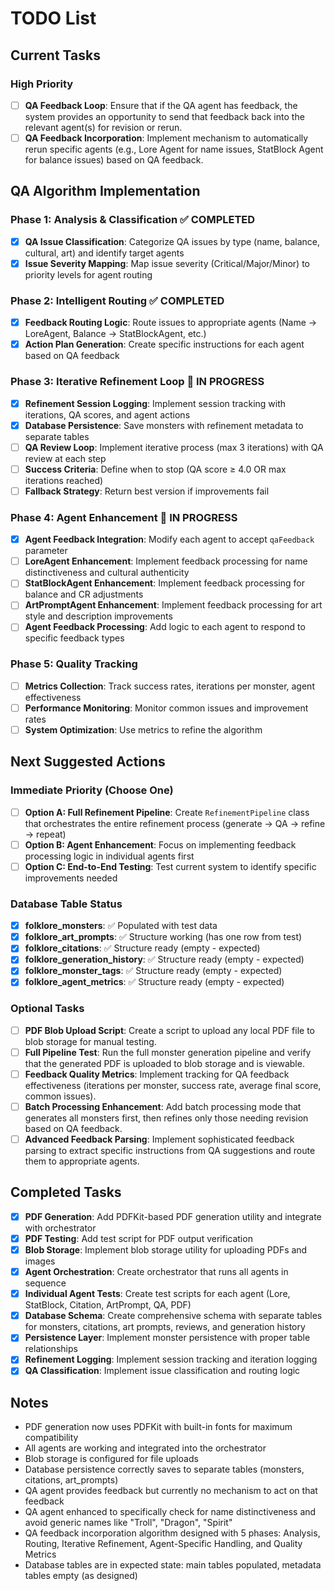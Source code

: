# TODO List

## Current Tasks

### High Priority
- [ ] **QA Feedback Loop**: Ensure that if the QA agent has feedback, the system provides an opportunity to send that feedback back into the relevant agent(s) for revision or rerun.
- [ ] **QA Feedback Incorporation**: Implement mechanism to automatically rerun specific agents (e.g., Lore Agent for name issues, StatBlock Agent for balance issues) based on QA feedback.

## QA Algorithm Implementation

### Phase 1: Analysis & Classification ✅ COMPLETED
- [x] **QA Issue Classification**: Categorize QA issues by type (name, balance, cultural, art) and identify target agents
- [x] **Issue Severity Mapping**: Map issue severity (Critical/Major/Minor) to priority levels for agent routing

### Phase 2: Intelligent Routing ✅ COMPLETED
- [x] **Feedback Routing Logic**: Route issues to appropriate agents (Name → LoreAgent, Balance → StatBlockAgent, etc.)
- [x] **Action Plan Generation**: Create specific instructions for each agent based on QA feedback

### Phase 3: Iterative Refinement Loop 🔄 IN PROGRESS
- [x] **Refinement Session Logging**: Implement session tracking with iterations, QA scores, and agent actions
- [x] **Database Persistence**: Save monsters with refinement metadata to separate tables
- [ ] **QA Review Loop**: Implement iterative process (max 3 iterations) with QA review at each step
- [ ] **Success Criteria**: Define when to stop (QA score ≥ 4.0 OR max iterations reached)
- [ ] **Fallback Strategy**: Return best version if improvements fail

### Phase 4: Agent Enhancement 🔄 IN PROGRESS
- [x] **Agent Feedback Integration**: Modify each agent to accept `qaFeedback` parameter
- [ ] **LoreAgent Enhancement**: Implement feedback processing for name distinctiveness and cultural authenticity
- [ ] **StatBlockAgent Enhancement**: Implement feedback processing for balance and CR adjustments
- [ ] **ArtPromptAgent Enhancement**: Implement feedback processing for art style and description improvements
- [ ] **Agent Feedback Processing**: Add logic to each agent to respond to specific feedback types

### Phase 5: Quality Tracking
- [ ] **Metrics Collection**: Track success rates, iterations per monster, agent effectiveness
- [ ] **Performance Monitoring**: Monitor common issues and improvement rates
- [ ] **System Optimization**: Use metrics to refine the algorithm

## Next Suggested Actions

### Immediate Priority (Choose One)
- [ ] **Option A: Full Refinement Pipeline**: Create `RefinementPipeline` class that orchestrates the entire refinement process (generate → QA → refine → repeat)
- [ ] **Option B: Agent Enhancement**: Focus on implementing feedback processing logic in individual agents first
- [ ] **Option C: End-to-End Testing**: Test current system to identify specific improvements needed

### Database Table Status
- [x] **folklore_monsters**: ✅ Populated with test data
- [x] **folklore_art_prompts**: ✅ Structure working (has one row from test)
- [x] **folklore_citations**: ✅ Structure ready (empty - expected)
- [x] **folklore_generation_history**: ✅ Structure ready (empty - expected)
- [x] **folklore_monster_tags**: ✅ Structure ready (empty - expected)
- [x] **folklore_agent_metrics**: ✅ Structure ready (empty - expected)

### Optional Tasks
- [ ] **PDF Blob Upload Script**: Create a script to upload any local PDF file to blob storage for manual testing.
- [ ] **Full Pipeline Test**: Run the full monster generation pipeline and verify that the generated PDF is uploaded to blob storage and is viewable.
- [ ] **Feedback Quality Metrics**: Implement tracking for QA feedback effectiveness (iterations per monster, success rate, average final score, common issues).
- [ ] **Batch Processing Enhancement**: Add batch processing mode that generates all monsters first, then refines only those needing revision based on QA feedback.
- [ ] **Advanced Feedback Parsing**: Implement sophisticated feedback parsing to extract specific instructions from QA suggestions and route them to appropriate agents.

## Completed Tasks
- [x] **PDF Generation**: Add PDFKit-based PDF generation utility and integrate with orchestrator
- [x] **PDF Testing**: Add test script for PDF output verification
- [x] **Blob Storage**: Implement blob storage utility for uploading PDFs and images
- [x] **Agent Orchestration**: Create orchestrator that runs all agents in sequence
- [x] **Individual Agent Tests**: Create test scripts for each agent (Lore, StatBlock, Citation, ArtPrompt, QA, PDF)
- [x] **Database Schema**: Create comprehensive schema with separate tables for monsters, citations, art prompts, reviews, and generation history
- [x] **Persistence Layer**: Implement monster persistence with proper table relationships
- [x] **Refinement Logging**: Implement session tracking and iteration logging
- [x] **QA Classification**: Implement issue classification and routing logic

## Notes
- PDF generation now uses PDFKit with built-in fonts for maximum compatibility
- All agents are working and integrated into the orchestrator
- Blob storage is configured for file uploads
- Database persistence correctly saves to separate tables (monsters, citations, art_prompts)
- QA agent provides feedback but currently no mechanism to act on that feedback
- QA agent enhanced to specifically check for name distinctiveness and avoid generic names like "Troll", "Dragon", "Spirit"
- QA feedback incorporation algorithm designed with 5 phases: Analysis, Routing, Iterative Refinement, Agent-Specific Handling, and Quality Metrics
- Database tables are in expected state: main tables populated, metadata tables empty (as designed) 
